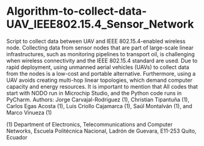 # Algorithm-to-collect-data-UAV_IEEE802.15.4_Sensor_Network
Script to collect data between UAV and IEEE 802.15.4-enabled wireless node.
Collecting data from sensor nodes that are part of large-scale linear infrastructures, such as monitoring pipelines to transport oil, is challenging when wireless connectivity and the IEEE 802.15.4 standard are used. Due to rapid deployment, using unmanned aerial vehicles (UAVs) to collect data from the nodes is a low-cost and portable alternative. Furthermore, using a UAV avoids creating multi-hop linear topologies, which demand computer capacity and energy resources. It is important to mention that All codes that  start with NODO run in Microchip Studio, and the Python code runs in PyCharm.
Authors: Jorge Carvajal-Rodriguez (1), Christian Tipantuña (1),  Carlos Egas Acosta (1), Luis Criollo Cajamarca (1), Saúl Montalván (1), and  Marco Vinueza (1)

(1) Department of Electronics, Telecommunications and Computer Networks, Escuela Politécnica Nacional, Ladrón de Guevara, E11-253 Quito, Ecuador

